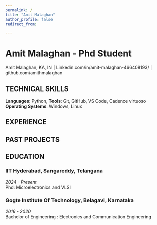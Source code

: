 ```yaml
---
permalink: /
title: "Amit Malaghan"
author_profile: false
redirect_from: 

---
```



# Amit Malaghan - Phd Student


Amit Malaghan, KA, IN   | Linkedin.com/in/amit-malaghan-466408193/ | github.com/amithmalaghan



## TECHNICAL SKILLS



**Languages**: Python, 
**Tools**:   Git, GitHub, VS Code, Cadence virtuoso
**Operating Systems**: Windows, Linux  

## EXPERIENCE


## PAST PROJECTS



## EDUCATION



### IIT Hyderabad, Sangareddy, Telangana

_2024 - Present_  
Phd:  Microelectronics and VLSI

### Gogte Institute Of Technology, Belagavi, Karnataka

_2016 - 2020_  
Bachelor of Engineering : Electronics and Communication Engineering
